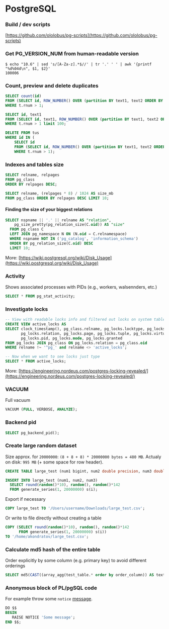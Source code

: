 # PostgreSQL

### Build / dev scripts
[https://github.com/ololobus/pg-scripts](https://github.com/ololobus/pg-scripts)

### Get PG_VERSION_NUM from human-readable version
```shell
$ echo "10.6" | sed 's/[A-Za-z].*$//' | tr '.' ' ' | awk '{printf "%d%04d\n", $1, $2}'
100006
```

### Count, preview and delete duplicates
```sql
SELECT count(id)
FROM (SELECT id, ROW_NUMBER() OVER (partition BY text1, text2 ORDER BY id) AS rnum FROM tus) t
WHERE t.rnum > 1;

SELECT id, text1
FROM (SELECT id, text1, ROW_NUMBER() OVER (partition BY text1, text2 ORDER BY id) AS rnum FROM tus) t
WHERE t.rnum > 1 limit 100;

DELETE FROM tus
WHERE id IN (
    SELECT id
    FROM (SELECT id, ROW_NUMBER() OVER (partition BY text1, text2 ORDER BY id) AS rnum FROM tus) t
    WHERE t.rnum > 1);
```

### Indexes and tables size

```sql
SELECT relname, relpages
FROM pg_class
ORDER BY relpages DESC;
```

```sql
SELECT relname, (relpages * 8) / 1024 AS size_mb
FROM pg_class ORDER BY relpages DESC LIMIT 10;
```

#### Finding the size of your biggest relations 
```sql
SELECT nspname || '.' || relname AS "relation",
    pg_size_pretty(pg_relation_size(C.oid)) AS "size"
  FROM pg_class C
  LEFT JOIN pg_namespace N ON (N.oid = C.relnamespace)
  WHERE nspname NOT IN ('pg_catalog', 'information_schema')
  ORDER BY pg_relation_size(C.oid) DESC
  LIMIT 10;
 ```
 More: [https://wiki.postgresql.org/wiki/Disk_Usage](https://wiki.postgresql.org/wiki/Disk_Usage)

### Activity
Shows associated processes with PIDs (e.g., workers, walsennders, etc.)
```sql
SELECT * FROM pg_stat_activity;
```

### Investigate locks

```sql
-- View with readable locks info and filtered out locks on system tables
CREATE VIEW active_locks AS
SELECT clock_timestamp(), pg_class.relname, pg_locks.locktype, pg_locks.database,
       pg_locks.relation, pg_locks.page, pg_locks.tuple, pg_locks.virtualtransaction,
       pg_locks.pid, pg_locks.mode, pg_locks.granted
FROM pg_locks JOIN pg_class ON pg_locks.relation = pg_class.oid
WHERE relname !~ '^pg_' and relname <> 'active_locks';

-- Now when we want to see locks just type
SELECT * FROM active_locks;
```

More: [https://engineering.nordeus.com/postgres-locking-revealed/](https://engineering.nordeus.com/postgres-locking-revealed/)


### VACUUM

Full vacuum
```sql
VACUUM (FULL, VERBOSE, ANALYZE);
```

### Backend pid
```sql
SELECT pg_backend_pid();
```

### Create large random dataset
Size approx. for `20000000`: `(8 + 8 + 8) * 20000000 bytes = 480 MB`.
Actualy on disk: `995 MB` (+ some space for row header).

```sql
CREATE TABLE large_test (num1 bigint, num2 double precision, num3 double precision);

INSERT INTO large_test (num1, num2, num3)
  SELECT round(random()*10), random(), random()*142
  FROM generate_series(1, 20000000) s(i);
```

Export if necessary
```sql
COPY large_test TO '/Users/username/Downloads/large_test.csv';
```

Or write to file directly without creating a table
```sql
COPY (SELECT round(random()*10), random(), random()*142
      FROM generate_series(1, 20000000) s(i))
TO '/home/akondratov/large_test.csv';
```

### Calculate md5 hash of the entire table
Order explicitly by some column (e.g. primary key) to avoid different orderings
```sql
SELECT md5(CAST((array_agg(test_table.* order by order_column)) AS text)) from test_table;
```

### Anonymous block of PL/pgSQL code

For example throw some `notice` [message](https://www.postgresql.org/docs/12/plpgsql-errors-and-messages.html).
```sql
DO $$ 
BEGIN 
   RAISE NOTICE 'Some message';
END $$;
```
